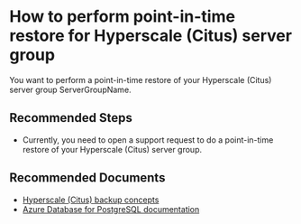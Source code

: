 <properties
    pageTitle="Hyperscale (Citus) server point-in-time restore"
    description="Hyperscale (Citus) server point-in-time restore"
	infoBubbleText="How to perform point-in-time restore"
    service="microsoft.dbforpostgresql"
    resource="dbforpostgresql"
    authors="onlined"
    ms.author="srranga"
    displayOrder="100"
	articleId="dbforpostgresql-asc-citus-point-in-time-restore"
	diagnosticScenario="OrcasBreadthCitusPITR"
    selfHelpType="rca"
    supportTopicIds="32640011"
    resourceTags="linux"
    productPesIds="17068"
    cloudEnvironments="public, Fairfax, usnat, ussec"
	ownershipId="AzureData_AzureDatabaseforCitus"
/>

# How to perform point-in-time restore for Hyperscale (Citus) server group

<!--issueDescription-->
You want to perform a point-in-time restore of your Hyperscale (Citus) server group  <!--$ServerGroupName-->ServerGroupName<!--/$ServerGroupName-->.

<!--/issueDescription-->

## **Recommended Steps**

* Currently, you need to open a support request to do a point-in-time restore of your Hyperscale (Citus) server group.

## **Recommended Documents**

* [Hyperscale (Citus) backup concepts](https://docs.microsoft.com/azure/postgresql/concepts-hyperscale-backup)
* [Azure Database for PostgreSQL documentation](https://docs.microsoft.com/azure/postgresql/)
